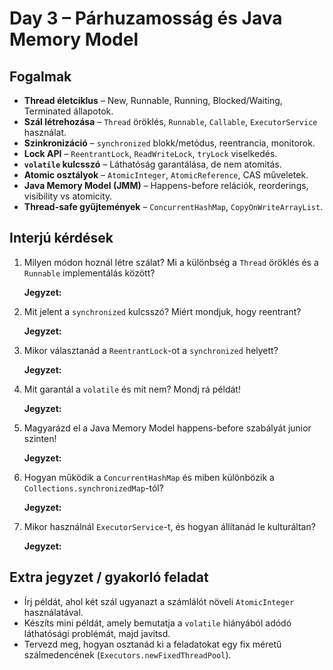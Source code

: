 # Day 3 – Párhuzamosság és Java Memory Model

## Fogalmak
- **Thread életciklus** – New, Runnable, Running, Blocked/Waiting, Terminated állapotok.
- **Szál létrehozása** – `Thread` öröklés, `Runnable`, `Callable`, `ExecutorService` használat.
- **Szinkronizáció** – `synchronized` blokk/metódus, reentrancia, monitorok.
- **Lock API** – `ReentrantLock`, `ReadWriteLock`, `tryLock` viselkedés.
- **`volatile` kulcsszó** – Láthatóság garantálása, de nem atomitás.
- **Atomic osztályok** – `AtomicInteger`, `AtomicReference`, CAS műveletek.
- **Java Memory Model (JMM)** – Happens-before relációk, reorderings, visibility vs atomicity.
- **Thread-safe gyűjtemények** – `ConcurrentHashMap`, `CopyOnWriteArrayList`.

## Interjú kérdések
1. Milyen módon hoznál létre szálat? Mi a különbség a `Thread` öröklés és a `Runnable` implementálás között?

	**Jegyzet:**

2. Mit jelent a `synchronized` kulcsszó? Miért mondjuk, hogy reentrant?

	**Jegyzet:**

3. Mikor választanád a `ReentrantLock`-ot a `synchronized` helyett?

	**Jegyzet:**

4. Mit garantál a `volatile` és mit nem? Mondj rá példát!

	**Jegyzet:**

5. Magyarázd el a Java Memory Model happens-before szabályát junior szinten!

	**Jegyzet:**

6. Hogyan működik a `ConcurrentHashMap` és miben különbözik a `Collections.synchronizedMap`-tól?

	**Jegyzet:**

7. Mikor használnál `ExecutorService`-t, és hogyan állítanád le kulturáltan?

	**Jegyzet:**

## Extra jegyzet / gyakorló feladat
- Írj példát, ahol két szál ugyanazt a számlálót növeli `AtomicInteger` használatával.
- Készíts mini példát, amely bemutatja a `volatile` hiányából adódó láthatósági problémát, majd javítsd.
- Tervezd meg, hogyan osztanád ki a feladatokat egy fix méretű szálmedencének (`Executors.newFixedThreadPool`).
